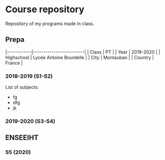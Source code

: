 # Course repository

Repository of my programs made in class.

## Prepa

|------------|-------------------------|
| Class      | PT                      |
| Year       | 2019-2020               |
| Highschool | Lycée Antoine Bourdelle |
| City       | Montauban               |
| Country    | France                  |

### 2018-2019 (S1-S2)

List of subjects:

- fg
- dfg
- jk

### 2019-2020 (S3-S4)

## ENSEEIHT

### S5 (2020)
